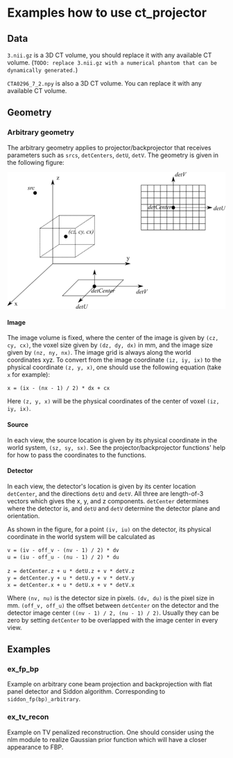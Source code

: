# Examples how to use ct_projector

## Data
`3.nii.gz` is a 3D CT volume, you should replace it with any available CT volume. (`TODO: replace 3.nii.gz with a numerical phantom that can be dynamically generated.`)

`CTA0296_7_2.npy` is also a 3D CT volume. You can replace it with any available CT volume.

## Geometry
### Arbitrary geometry
The arbitrary geometry applies to projector/backprojector that receives parameters such as `srcs`, `detCenters`, `detU`, `detV`. The geometry is given in the following figure:

![Arbitrary Geometry](./figures/geometry_arbitrary.png)


#### Image
The image volume is fixed, where the center of the image is given by `(cz, cy, cx)`, the voxel size given by `(dz, dy, dx)` in mm, and the image size given by `(nz, ny, nx)`. The image grid is always along the world coordinates xyz. To convert from the image coordinate `(iz, iy, ix)` to the physical coordinate `(z, y, x)`, one should use the following equation (take `x` for example):

```
x = (ix - (nx - 1) / 2) * dx + cx
```

Here `(z, y, x)` will be the physical coordinates of the center of voxel `(iz, iy, ix)`.

#### Source
In each view, the source location is given by its physical coordinate in the world system, `(sz, sy, sx)`. See the projector/backprojector functions' help for how to pass the coordinates to the functions.

#### Detector
In each view, the detector's location is given by its center location `detCenter`, and the directions `detU` and `detV`. All three are length-of-3 vectors which gives the x, y, and z components. `detCenter` determines where the detector is, and `detU` and `detV` determine the detector plane and orientation. 

As shown in the figure, for a point `(iv, iu)` on the detector, its physical coordinate in the world system will be calculated as

```
v = (iv - off_v - (nv - 1) / 2) * dv
u = (iu - off_u - (nu - 1) / 2) * du

z = detCenter.z + u * detU.z + v * detV.z
y = detCenter.y + u * detU.y + v * detV.y
x = detCenter.x + u * detU.x + v * detV.x
```

Where `(nv, nu)` is the detector size in pixels. `(dv, du)` is the pixel size in mm. `(off_v, off_u)` the offset between `detCenter` on the detector and the detector image center `((nv - 1) / 2, (nu - 1) / 2)`. Usually they can be zero by setting `detCenter` to be overlapped with the image center in every view.

## Examples
### ex_fp_bp
Example on arbitrary cone beam projection and backprojection with flat panel detector and Siddon algorithm. Corresponding to `siddon_fp(bp)_arbitrary`.

### ex_tv_recon
Example on TV penalized reconstruction. One should consider using the nlm module to realize Gaussian prior function which will have a closer appearance to FBP.